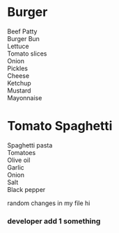 # Burger
Beef Patty <br>
Burger Bun <br>
Lettuce <br>
Tomato slices <br>
Onion <br>
Pickles <br>
Cheese <br>
Ketchup <br>
Mustard <br>
Mayonnaise <br>

# Tomato Spaghetti
Spaghetti pasta <br>
Tomatoes <br>
Olive oil <br>
Garlic <br>
Onion <br>
Salt <br>
Black pepper



random changes in my file
hi
### developer add 1 something